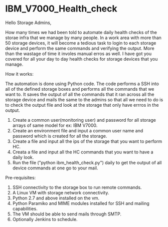 # IBM_V7000_Health_check

Hello Storage Admins,

How many times we had been told to automate daily health checks of the storae infra that we manage by many people. In a work area with more than 50 storage devices, it will become a tedious task to login to each storage device and perform the same commands and verifying the output. More than the wastage of time it involes manual erros as well. I have got you covered for all your day to day health checks for storage devices that you manage.

How it works:

The automation is done using Python code. The code performs a SSH into all of the defined storage boxes and performs all the commands that we want to. It saves the output of all the commands that it ran across all the storage device and mails the same to the admins so that all we need to do is to check the output file and look at the storage that only have errros in the output.

1.  Create a common user(monitoring user) and password for all storage arrays of same model for ex: IBM V7000.
2.  Create an environment file and input a common user name and password which is created for all the storage.
3.  Create a file and input all the ips of the storage that you want to perform HC.
4.  Creata a file and input all the HC commands that you want to have a daily look.
5.  Run the file ("python ibm_health_check.py") daily to get the output of all device commands at one go to your mail.


Pre-requisites:
1.  SSH connectivity to the storage box to run remote commands.
2.  A Linux VM with storage network connectivity.
3.  Python 2.7 and above installed on the vm.
4.  Python Paramiko and MIME modules installed for SSH and mailing capabilities.
5.  The VM should be able to send mails through SMTP.
6.  Optionally Jenkins to schedule.
